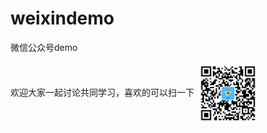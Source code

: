 # weixindemo
微信公众号demo



欢迎大家一起讨论共同学习，喜欢的可以扫一下
 <img src="https://github.com/itbeebee/weixindemo/blob/master/src/main/webapp/images/itbee.jpg" width = "100" height = "100" alt="图片名称" align=center />
